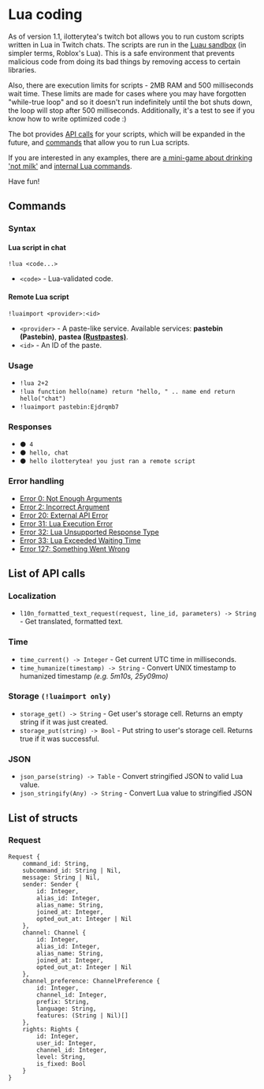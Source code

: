 # Lua coding

As of version 1.1, ilotterytea's twitch bot allows you to run custom scripts written in Lua in Twitch chats. The scripts are run in the [Luau sandbox](https://luau.org/sandbox) (in simpler terms, Roblox's Lua). This is a safe environment that prevents malicious code from doing its bad things by removing access to certain libraries.

Also, there are execution limits for scripts - 2MB RAM and 500 milliseconds wait time. These limits are made for cases where you may have forgotten "while-true loop" and so it doesn't run indefinitely until the bot shuts down, the loop will stop after 500 milliseconds. Additionally, it's a test to see if you know how to write optimized code :)

The bot provides [API calls](#list-of-api-calls) for your scripts, which will be expanded in the future, and [commands](#commands) that allow you to run Lua scripts.

If you are interested in any examples, there are [a mini-game about drinking 'not milk'](https://paste.ilotterytea.kz/milkE) and [internal Lua commands](https://github.com/ilotterytea/bot/tree/master/modules).

Have fun!

## Commands

### Syntax

#### Lua script in chat

`!lua <code...>`

+ `<code>` - Lua-validated code.

#### Remote Lua script

`!luaimport <provider>:<id>`

+ `<provider>` - A paste-like service. Available services: **pastebin (Pastebin)**, **pastea [(Rustpastes)](https://paste.ilotterytea.kz)**.
+ `<id>` - An ID of the paste.

### Usage

+ `!lua 2+2`
+ `!lua function hello(name) return "hello, " .. name end return hello("chat")`
+ `!luaimport pastebin:Ejdrqmb7`

### Responses

+ `🌑 4`
+ `🌑 hello, chat`
+ `🌑 hello ilotterytea! you just ran a remote script`

### Error handling

+ [Error 0: Not Enough Arguments](/wiki/error-codes#0)
+ [Error 2: Incorrect Argument](/wiki/error-codes#2)
+ [Error 20: External API Error](/wiki/error-codes#20)
+ [Error 31: Lua Execution Error](/wiki/error-codes#31)
+ [Error 32: Lua Unsupported Response Type](/wiki/error-codes#32)
+ [Error 33: Lua Exceeded Waiting Time](/wiki/error-codes#33)
+ [Error 127: Something Went Wrong](/wiki/error-codes#127)

## List of API calls

### Localization

+ `l10n_formatted_text_request(request, line_id, parameters) -> String` - Get translated, formatted text.

### Time

+ `time_current() -> Integer` - Get current UTC time in milliseconds.
+ `time_humanize(timestamp) -> String` - Convert UNIX timestamp to humanized timestamp *(e.g. 5m10s, 25y09mo)*

### Storage `(!luaimport only)`

+ `storage_get() -> String` - Get user's storage cell. Returns an empty string if it was just created.
+ `storage_put(string) -> Bool` - Put string to user's storage cell. Returns true if it was successful.

### JSON

+ `json_parse(string) -> Table` - Convert stringified JSON to valid Lua value.
+ `json_stringify(Any) -> String` - Convert Lua value to stringified JSON

## List of structs

### Request

```
Request {
    command_id: String,
    subcommand_id: String | Nil,
    message: String | Nil,
    sender: Sender {
        id: Integer,
        alias_id: Integer,
        alias_name: String,
        joined_at: Integer,
        opted_out_at: Integer | Nil
    },
    channel: Channel {
        id: Integer,
        alias_id: Integer,
        alias_name: String,
        joined_at: Integer,
        opted_out_at: Integer | Nil
    },
    channel_preference: ChannelPreference {
        id: Integer,
        channel_id: Integer,
        prefix: String,
        language: String,
        features: (String | Nil)[]
    },
    rights: Rights {
        id: Integer,
        user_id: Integer,
        channel_id: Integer,
        level: String,
        is_fixed: Bool
    }
}
```